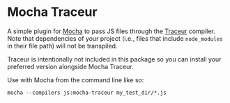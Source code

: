 # Mocha Traceur

A simple plugin for [Mocha](http://mochajs.org/) to pass JS files through the [Traceur](https://github.com/google/traceur-compiler) compiler. Note that dependencies of your project (i.e., files that include `node_modules` in their file path) will not be transpiled.

Traceur is intentionally not included in this package so you can install your preferred version alongside Mocha Traceur.

Use with Mocha from the command line like so:

    mocha --compilers js:mocha-traceur my_test_dir/*.js
